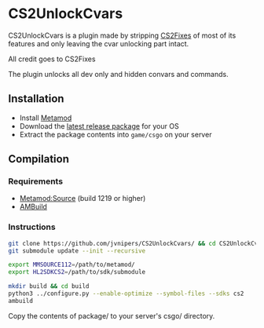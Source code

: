 # CS2UnlockCvars

CS2UnlockCvars is a plugin made by stripping [CS2Fixes](https://github.com/Source2ZE/CS2Fixes/) of most of its features and only leaving the cvar unlocking part intact.

All credit goes to CS2Fixes

The plugin unlocks all dev only and hidden convars and commands.

## Installation

- Install [Metamod](https://www.sourcemm.net/downloads.php?branch=dev)
- Download the [latest release package](https://github.com/FemboyKZ/CS2UnlockCvars/releases/latest) for your OS
- Extract the package contents into `game/csgo` on your server

## Compilation

### Requirements

- [Metamod:Source](https://www.sourcemm.net/downloads.php/?branch=master) (build 1219 or higher)
- [AMBuild](https://wiki.alliedmods.net/Ambuild)

### Instructions

```bash
git clone https://github.com/jvnipers/CS2UnlockCvars/ && cd CS2UnlockCvars
git submodule update --init --recursive

export MMSOURCE112=/path/to/metamod/
export HL2SDKCS2=/path/to/sdk/submodule

mkdir build && cd build
python3 ../configure.py --enable-optimize --symbol-files --sdks cs2
ambuild
```

Copy the contents of package/ to your server's csgo/ directory.
